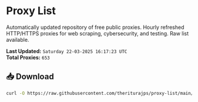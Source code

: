 # Proxy List

Automatically updated repository of free public proxies. Hourly refreshed HTTP/HTTPS proxies for web scraping, cybersecurity, and testing. Raw list available.

**Last Updated:** `Saturday 22-03-2025 16:17:23 UTC`  
**Total Proxies:** `653`

## 📥 Download
```bash
curl -O https://raw.githubusercontent.com/theriturajps/proxy-list/main/proxies.txt
